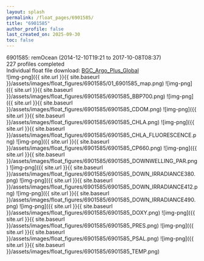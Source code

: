```yaml
---
layout: splash
permalink: /float_pages/6901585/
title: "6901585"
author_profile: false
last_created_on: 2025-09-30
toc: false
---
```

 
6901585: remOcean (2014-12-10T19:21 to 2017-10-08T08:37)\
227 profiles completed\
Individual float file download: [BGC_Argo_Plus_Global](https://ftp.soest.hawaii.edu/bgc_argo_plus/Individual_Floats/outliers_removed/6901585_Sprof_processed.nc)\
![img-png]({{ site.url }}{{ site.baseurl }}/assets/images/float_figures/6901585/01_6901585_map.png)
![img-png]({{ site.url }}{{ site.baseurl }}/assets/images/float_figures/6901585/6901585_BBP700.png)
![img-png]({{ site.url }}{{ site.baseurl }}/assets/images/float_figures/6901585/6901585_CDOM.png)
![img-png]({{ site.url }}{{ site.baseurl }}/assets/images/float_figures/6901585/6901585_CHLA.png)
![img-png]({{ site.url }}{{ site.baseurl }}/assets/images/float_figures/6901585/6901585_CHLA_FLUORESCENCE.png)
![img-png]({{ site.url }}{{ site.baseurl }}/assets/images/float_figures/6901585/6901585_CP660.png)
![img-png]({{ site.url }}{{ site.baseurl }}/assets/images/float_figures/6901585/6901585_DOWNWELLING_PAR.png)
![img-png]({{ site.url }}{{ site.baseurl }}/assets/images/float_figures/6901585/6901585_DOWN_IRRADIANCE380.png)
![img-png]({{ site.url }}{{ site.baseurl }}/assets/images/float_figures/6901585/6901585_DOWN_IRRADIANCE412.png)
![img-png]({{ site.url }}{{ site.baseurl }}/assets/images/float_figures/6901585/6901585_DOWN_IRRADIANCE490.png)
![img-png]({{ site.url }}{{ site.baseurl }}/assets/images/float_figures/6901585/6901585_DOXY.png)
![img-png]({{ site.url }}{{ site.baseurl }}/assets/images/float_figures/6901585/6901585_PRES.png)
![img-png]({{ site.url }}{{ site.baseurl }}/assets/images/float_figures/6901585/6901585_PSAL.png)
![img-png]({{ site.url }}{{ site.baseurl }}/assets/images/float_figures/6901585/6901585_TEMP.png)
